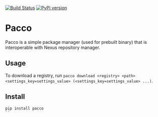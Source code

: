 [![Build Status](https://travis-ci.org/kwinata/pacco.svg?branch=master)](https://travis-ci.org/kwinata/pacco)
[![PyPi version](https://pypip.in/v/pacco/badge.png)](https://pypi.org/project/pacco/)

# Pacco
Pacco is a simple package manager (used for prebuilt binary) that is interoperable with Nexus repository manager.

## Usage

To download a registry, run `pacco download <registry> <path> <settings_key=settings_value> (<settings_key=settings_value> ...)`.

## Install
```
pip install pacco
``
